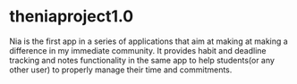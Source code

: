 # theniaproject1.0
Nia is the first app in a series of applications that aim at making at making a difference in my immediate community. It provides habit and deadline tracking and notes functionality in the same app to help students(or any other user) to properly manage their time and commitments.
